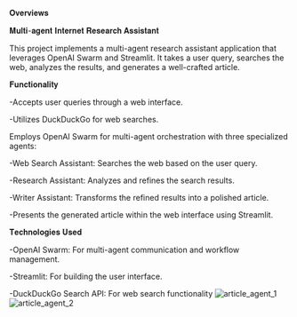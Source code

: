 𝐎𝐯𝐞𝐫𝐯𝐢𝐞𝐰𝐬

𝐌𝐮𝐥𝐭𝐢-𝐚𝐠𝐞𝐧𝐭 𝐈𝐧𝐭𝐞𝐫𝐧𝐞𝐭 𝐑𝐞𝐬𝐞𝐚𝐫𝐜𝐡 𝐀𝐬𝐬𝐢𝐬𝐭𝐚𝐧𝐭

This project implements a multi-agent research assistant application that leverages OpenAI Swarm and Streamlit. It takes a user query, searches the web, analyzes the results, and generates a well-crafted article.

𝐅𝐮𝐧𝐜𝐭𝐢𝐨𝐧𝐚𝐥𝐢𝐭𝐲

-Accepts user queries through a web interface.

-Utilizes DuckDuckGo for web searches.

Employs OpenAI Swarm for multi-agent orchestration with three specialized agents:

-Web Search Assistant: Searches the web based on the user query.

-Research Assistant: Analyzes and refines the search results.

-Writer Assistant: Transforms the refined results into a polished article.

-Presents the generated article within the web interface using Streamlit.

𝐓𝐞𝐜𝐡𝐧𝐨𝐥𝐨𝐠𝐢𝐞𝐬 𝐔𝐬𝐞𝐝

-OpenAI Swarm: For multi-agent communication and workflow management.

-Streamlit: For building the user interface.

-DuckDuckGo Search API: For web search functionality
![article_agent_1](https://github.com/user-attachments/assets/e897674a-a51f-48e0-bca5-88904093d24d)
![article_agent_2](https://github.com/user-attachments/assets/1db2b44b-a93b-45bf-8778-7d3d595653c5)




